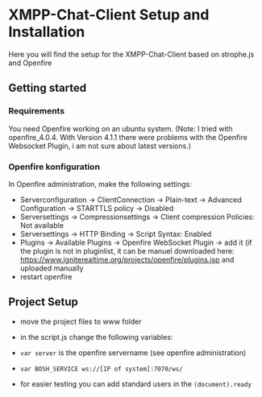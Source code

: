 # XMPP-Chat-Client Setup and Installation

Here you will find the setup for the XMPP-Chat-Client based on strophe.js and Openfire

## Getting started

### Requirements

You need Openfire working on an ubuntu system. (Note: I tried with openfire_4.0.4. With Version 4.1.1 there were problems with the Openfire Websocket Plugin, i am not sure about latest versions.)


### Openfire konfiguration

In Openfire administration, make the following settings: 
* Serverconfiguration -> ClientConnection -> Plain-text -> Advanced Configuration -> STARTTLS policy -> Disabled
* Serversettings -> Compressionsettings -> Client compression Policies: Not available
* Serversettings -> HTTP Binding -> Script Syntax: Enabled  
* Plugins -> Available Plugins -> Openfire WebSocket Plugin  -> add it (if the plugin is not in pluginlist, it can be manuel downloaded here:
 https://www.igniterealtime.org/projects/openfire/plugins.jsp  and uploaded manually 
* restart openfire

## Project Setup
* move the project files to www folder
* in the script.js change the following variables:

* ```var server``` is the openfire servername (see openfire administration)

* ```var BOSH_SERVICE ws://[IP of system]:7070/ws/ ```

* for easier testing you can add standard users in the ``` (document).ready ```
